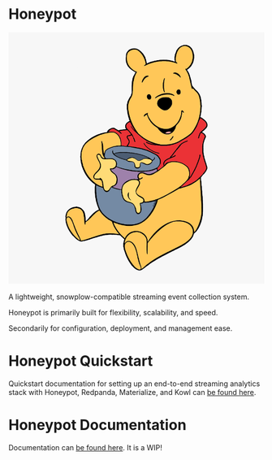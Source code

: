 # Honeypot

![Honeypot](site/docs/img/honeypot.png)

A lightweight, snowplow-compatible streaming event collection system.

Honeypot is primarily built for flexibility, scalability, and speed.

Secondarily for configuration, deployment, and management ease.


# Honeypot Quickstart

Quickstart documentation for setting up an end-to-end streaming analytics stack with Honeypot, Redpanda, Materialize, and Kowl can [be found here](https://silverton-io.github.io/honeypot/quickstart/getting-started/).


# Honeypot Documentation

Documentation can [be found here](https://silverton-io.github.io/). It is a WIP!

